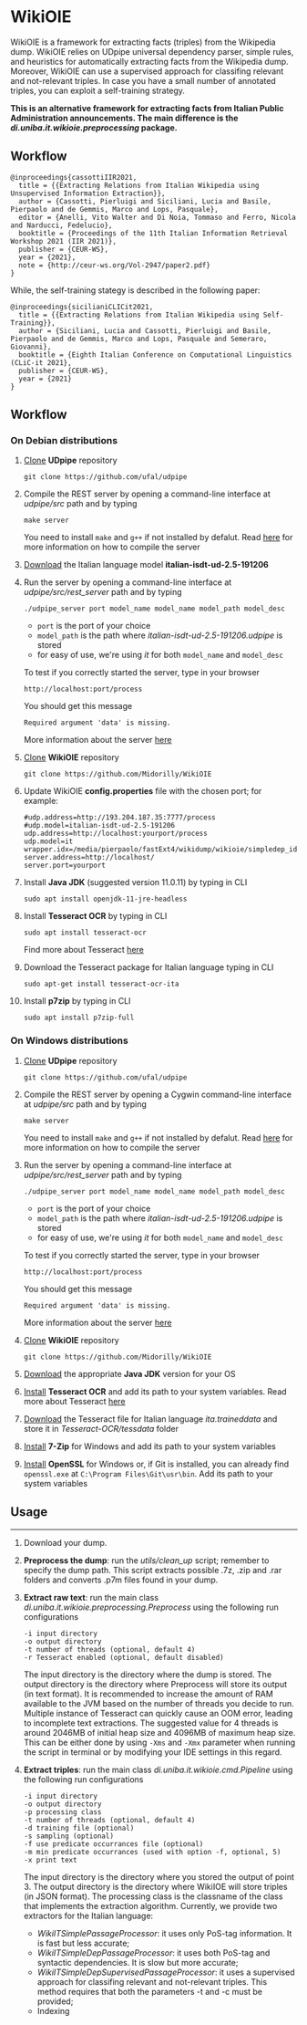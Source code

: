 # WikiOIE
WikiOIE is a framework for extracting facts (triples) from the Wikipedia dump. WikiOIE relies on UDpipe universal dependency parser, simple rules, and heuristics for automatically extracting facts from the Wikipedia dump. Moreover, WikiOIE can use a supervised approach for classifing relevant and not-relevant triples. In case you have a small number of annotated triples, you can exploit a self-training strategy.

**This is an alternative framework for extracting facts from Italian Public Administration announcements. The main difference is the *di.uniba.it.wikioie.preprocessing* package.**


## Workflow
```
@inproceedings{cassottiIIR2021,
  title = {{Extracting Relations from Italian Wikipedia using Unsupervised Information Extraction}},
  author = {Cassotti, Pierluigi and Siciliani, Lucia and Basile, Pierpaolo and de Gemmis, Marco and Lops, Pasquale},
  editor = {Anelli, Vito Walter and Di Noia, Tommaso and Ferro, Nicola and Narducci, Fedelucio},
  booktitle = {Proceedings of the 11th Italian Information Retrieval Workshop 2021 (IIR 2021)},
  publisher = {CEUR-WS},
  year = {2021},
  note = {http://ceur-ws.org/Vol-2947/paper2.pdf}
}
```

While, the self-training stategy is described in the following paper:

```
@inproceedings{sicilianiCLICit2021,
  title = {{Extracting Relations from Italian Wikipedia using Self-Training}},
  author = {Siciliani, Lucia and Cassotti, Pierluigi and Basile, Pierpaolo and de Gemmis, Marco and Lops, Pasquale and Semeraro, Giovanni},
  booktitle = {Eighth Italian Conference on Computational Linguistics (CLiC-it 2021},
  publisher = {CEUR-WS},
  year = {2021}
}
```

Workflow
-----------
### On Debian distributions

1. [Clone](https://github.com/ufal/udpipe) **UDpipe** repository
    ```
    git clone https://github.com/ufal/udpipe
    ```   
2. Compile the REST server by opening a command-line interface at *udpipe/src* path and by typing
    ```
    make server
    ```
    You need to install ```make``` and ```g++``` if not installed by defalut. Read [here](https://ufal.mff.cuni.cz/udpipe/1/install) for more information on how to compile the server
3. [Download](https://lindat.mff.cuni.cz/repository/xmlui/handle/11234/1-3131#) the Italian language model **italian-isdt-ud-2.5-191206**
4. Run the server by opening a command-line interface at *udpipe/src/rest_server* path and by typing
    ```
    ./udpipe_server port model_name model_name model_path model_desc
    ```
    - ```port``` is the port of your choice
    - ```model_path``` is the path where *italian-isdt-ud-2.5-191206.udpipe* is stored
    - for easy of use, we're using *it* for both ```model_name``` and ```model_desc```

    To test if you correctly started the server, type in your browser
    ```
    http://localhost:port/process
    ```
    You should get this message 
    ```
    Required argument 'data' is missing.
    ```
    More information about the server [here](https://ufal.mff.cuni.cz/udpipe/1/users-manual#udpipe_server)
5.  [Clone](https://github.com/Midorilly/WikiOIE) **WikiOIE** repository
    ```
    git clone https://github.com/Midorilly/WikiOIE
    ```
6.  Update WikiOIE **config.properties** file with the chosen port; for example:
    ```
    #udp.address=http://193.204.187.35:7777/process
    #udp.model=italian-isdt-ud-2.5-191206
    udp.address=http://localhost:yourport/process
    udp.model=it
    wrapper.idx=/media/pierpaolo/fastExt4/wikidump/wikioie/simpledep_idx
    server.address=http://localhost/
    server.port=yourport
    ```
7. Install **Java JDK** (suggested version 11.0.11) by typing in CLI
    ```
    sudo apt install openjdk-11-jre-headless
    ```
8. Install **Tesseract OCR** by typing in CLI
    ```
    sudo apt install tesseract-ocr
    ```
    Find more about Tesseract [here](https://cwiki.apache.org/confluence/display/tika/tikaocr)
9. Download the Tesseract package for Italian language typing in CLI
    ```
    sudo apt-get install tesseract-ocr-ita
    ```
10. Install **p7zip** by typing in CLI
    ```
    sudo apt install p7zip-full
    ```
   
### On Windows distributions
1. [Clone](https://github.com/ufal/udpipe) **UDpipe** repository
    ```
    git clone https://github.com/ufal/udpipe
    ```   
2. Compile the REST server by opening a Cygwin command-line interface at *udpipe/src* path and by typing
    ```
    make server
    ```
     You need to install ```make``` and ```g++``` if not installed by defalut. Read [here](https://ufal.mff.cuni.cz/udpipe/1/install) for more information on how to compile the server
3.  Run the server by opening a command-line interface at *udpipe/src/rest_server* path and by typing
    ```
    ./udpipe_server port model_name model_name model_path model_desc
    ```
    - ```port``` is the port of your choice
    - ```model_path``` is the path where *italian-isdt-ud-2.5-191206.udpipe* is stored
    - for easy of use, we're using *it* for both ```model_name``` and ```model_desc```

    To test if you correctly started the server, type in your browser
    ```
    http://localhost:port/process
    ```
    You should get this message 
    ```
    Required argument 'data' is missing.
    ```
    More information about the server [here](https://ufal.mff.cuni.cz/udpipe/1/users-manual#udpipe_server)
4.  [Clone](https://github.com/Midorilly/WikiOIE) **WikiOIE** repository
    ```
    git clone https://github.com/Midorilly/WikiOIE
    ```
5. [Download](https://www.oracle.com/java/technologies/downloads/) the appropriate **Java JDK** version for your OS
6. [Install](https://github.com/UB-Mannheim/tesseract/wiki) **Tesseract OCR** and add its path to your system variables. Read more about Tesseract [here](https://cwiki.apache.org/confluence/display/tika/tikaocr)
7. [Download](https://github.com/tesseract-ocr/tessdata) the Tesseract file for Italian language *ita.traineddata* and store it in *Tesseract-OCR/tessdata* folder 
8. [Install](https://www.7-zip.org/download.html) **7-Zip** for Windows and add its path to your system variables
9. [Install](https://wiki.openssl.org/index.php/Binaries) **OpenSSL** for Windows or, if Git is installed, you can already find ```openssl.exe``` at ```C:\Program Files\Git\usr\bin```. Add its path to your system variables

## Usage
-----------
1. Download your dump.
2. **Preprocess the dump**: run the *utils/clean_up* script; remember to specify the dump path. This script extracts possible .7z, .zip and .rar folders and converts .p7m files found in your dump. 
  
3. **Extract raw text**: run the main class *di.uniba.it.wikioie.preprocessing.Preprocess* using the following run configurations
    ```
    -i input directory
    -o output directory
    -t number of threads (optional, default 4)
    -r Tesseract enabled (optional, default disabled)
    ```
    The input directory is the directory where the dump is stored. The output directory is the directory where Preprocess will store its output (in text format). 
    It is recommended to increase the amount of RAM available to the JVM based on the number of threads you decide to run. Multiple instance of Tesseract can quickly cause an OOM error, leading to incomplete text extractions. The suggested value for 4 threads is around 2046MB of initial heap size and 4096MB of maximum heap size. This can be either done by using ```-Xms``` and ```-Xmx``` parameter when running the script in terminal or by modifying your IDE settings in this regard.

4. **Extract triples**: run the main class *di.uniba.it.wikioie.cmd.Pipeline* using the following run configurations
    ```
    -i input directory
    -o output directory
    -p processing class
    -t number of threads (optional, default 4)
    -d training file (optional)
    -s sampling (optional)
    -f use predicate occurrances file (optional)
    -m min predicate occurrances (used with option -f, optional, 5)
    -x print text
    ```
    The input directory is the directory where you stored the output of point 3. The output directory is the directory where WikiIOE will store triples (in JSON format). The processing class is the classname of the class that implements the extraction algorithm. Currently, we provide two extractors for the Italian language: 
    - *WikiITSimplePassageProcessor*: it uses only PoS-tag information. It is fast but less accurate;
    - *WikiITSimpleDepPassageProcessor*: it uses both PoS-tag and syntactic dependencies. It is slow but more accurate;
    - *WikiITSimpleDepSupervisedPassageProcessor*: it uses a supervised approach for classifing relevant and not-relevant triples. This method requires that both the parameters -t and -c must be provided;
    - Indexing
    
